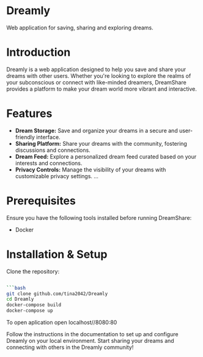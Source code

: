 # Dreamly
Web application for saving, sharing and exploring dreams.

# Introduction
Dreamly is a web application designed to help you save and share your dreams with other users. Whether you're looking to explore the realms of your subconscious or connect with like-minded dreamers, DreamShare provides a platform to make your dream world more vibrant and interactive.

# Features
- **Dream Storage:** Save and organize your dreams in a secure and user-friendly interface.
- **Sharing Platform:** Share your dreams with the community, fostering discussions and connections.
- **Dream Feed:** Explore a personalized dream feed curated based on your interests and connections.
- **Privacy Controls:** Manage the visibility of your dreams with customizable privacy settings.
...
# Prerequisites
Ensure you have the following tools installed before running DreamShare:
- Docker
  
# Installation & Setup
Clone the repository:

``` bash 

```bash
git clone github.com/tina2042/Dreamly
cd Dreamly
docker-compose build
docker-compose up
```
To open aplication open localhost//8080:80


Follow the instructions in the documentation to set up and configure Dreamly on your local environment. Start sharing your dreams and connecting with others in the Dreamly community!

